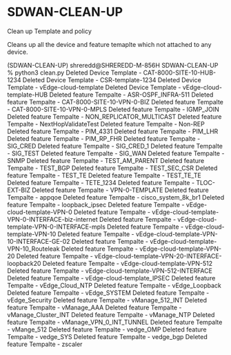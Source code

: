 # SDWAN-CLEAN-UP
Clean up Template and policy 

Cleans up all the device and feature temaplte which not attached to any device.


(SDWAN-CLEAN-UP) shreredd@SHREREDD-M-856H SDWAN-CLEAN-UP % python3 clean.py
 Deleted Device Template - CAT-8000-SITE-10-HUB-1234 
 Deleted Device Template - CSR-template-1234 
 Deleted Device Template - vEdge-cloud-template 
 Deleted Device Template - vEdge-cloud-template-HUB 
 Deleted feature Tempalte - ASR-OSPF_INFRA-511 
 Deleted feature Tempalte - CAT-8000-SITE-10-VPN-0-BIZ 
 Deleted feature Tempalte - CAT-8000-SITE-10-VPN-0-MPLS 
 Deleted feature Tempalte - IGMP_JOIN 
 Deleted feature Tempalte - NON_REPLICATOR_MULTICAST 
 Deleted feature Tempalte - NextHopValidateTest 
 Deleted feature Tempalte - Non-REP 
 Deleted feature Tempalte - PIM_4331 
 Deleted feature Tempalte - PIM_LHR 
 Deleted feature Tempalte - PIM_RP_FHR 
 Deleted feature Tempalte - SIG_CRED 
 Deleted feature Tempalte - SIG_CRED_1 
 Deleted feature Tempalte - SIG_TEST 
 Deleted feature Tempalte - SIG_WAN 
 Deleted feature Tempalte - SNMP 
 Deleted feature Tempalte - TEST_AM_PARENT 
 Deleted feature Tempalte - TEST_BGP 
 Deleted feature Tempalte - TEST_SEC_CSR 
 Deleted feature Tempalte - TEST_TE 
 Deleted feature Tempalte - TEST_TE_TE 
 Deleted feature Tempalte - TETE_1234 
 Deleted feature Tempalte - TLOC-EXT-BIZ 
 Deleted feature Tempalte - VPN-0-TEMPLATE 
 Deleted feature Tempalte - appqoe 
 Deleted feature Tempalte - cisco_system_8k_br1 
 Deleted feature Tempalte - loopback_ipsec 
 Deleted feature Tempalte - vEdge-cloud-template-VPN-0 
 Deleted feature Tempalte - vEdge-cloud-template-VPN-0-INTERFACE-biz-internet 
 Deleted feature Tempalte - vEdge-cloud-template-VPN-0-INTERFACE-mpls 
 Deleted feature Tempalte - vEdge-cloud-template-VPN-10 
 Deleted feature Tempalte - vEdge-cloud-template-VPN-10-INTERFACE-GE-02 
 Deleted feature Tempalte - vEdge-cloud-template-VPN-10_Routeleak 
 Deleted feature Tempalte - vEdge-cloud-template-VPN-20 
 Deleted feature Tempalte - vEdge-cloud-template-VPN-20-INTERFACE-loopback20 
 Deleted feature Tempalte - vEdge-cloud-template-VPN-512 
 Deleted feature Tempalte - vEdge-cloud-template-VPN-512-INTERFACE 
 Deleted feature Tempalte - vEdge-cloud-template_IPSEC 
 Deleted feature Tempalte - vEdge_Cloud_NTP 
 Deleted feature Tempalte - vEdge_Loopback 
 Deleted feature Tempalte - vEdge_SYSTEM 
 Deleted feature Tempalte - vEdge_Security 
 Deleted feature Tempalte - vManage_512_INT 
 Deleted feature Tempalte - vManage_AAA 
 Deleted feature Tempalte - vManage_Cluster_INT 
 Deleted feature Tempalte - vManage_NTP 
 Deleted feature Tempalte - vManage_VPN_0_INT_TUNNEL 
 Deleted feature Tempalte - vMange_512 
 Deleted feature Tempalte - vedge_OMP 
 Deleted feature Tempalte - vedge_SYS 
 Deleted feature Tempalte - vedge_bgp 
 Deleted feature Tempalte - zscaler 
